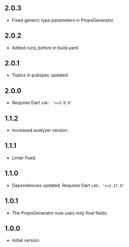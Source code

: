 ## 2.0.3

- Fixed generic type parameters in PropsGenerator.

## 2.0.2

- Added runs_before in build.yaml

## 2.0.1

- Topics in pubspec updated

## 2.0.0

- Requires Dart `sdk: '>=3.0.0'`

## 1.1.2

- Increased analyzer version.

## 1.1.1

- Linter fixed.

## 1.1.0

- Dependencies updated. Requires Dart `sdk: '>=2.17.0'`

## 1.0.1

- The PropsGenerator now uses only final fields.

## 1.0.0

- Initial version.
